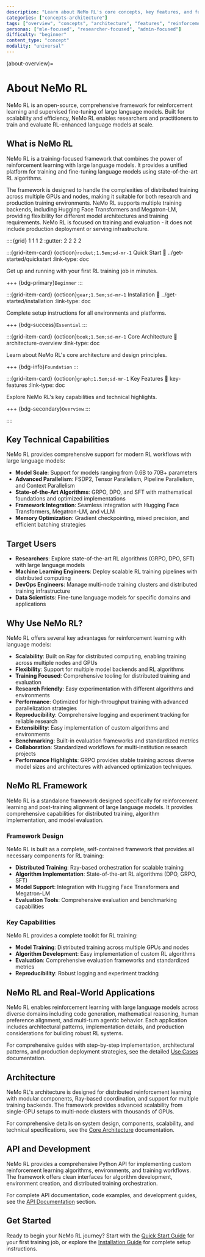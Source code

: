 ```yaml
---
description: "Learn about NeMo RL's core concepts, key features, and fundamental architecture for reinforcement learning with large language models"
categories: ["concepts-architecture"]
tags: ["overview", "concepts", "architecture", "features", "reinforcement-learning", "distributed", "large-language-models"]
personas: ["mle-focused", "researcher-focused", "admin-focused"]
difficulty: "beginner"
content_type: "concept"
modality: "universal"
---
```


(about-overview)=
# About NeMo RL

NeMo RL is an open-source, comprehensive framework for reinforcement learning and supervised fine-tuning of large language models. Built for scalability and efficiency, NeMo RL enables researchers and practitioners to train and evaluate RL-enhanced language models at scale.

## What is NeMo RL

NeMo RL is a training-focused framework that combines the power of reinforcement learning with large language models. It provides a unified platform for training and fine-tuning language models using state-of-the-art RL algorithms.

The framework is designed to handle the complexities of distributed training across multiple GPUs and nodes, making it suitable for both research and production training environments. NeMo RL supports multiple training backends, including Hugging Face Transformers and Megatron-LM, providing flexibility for different model architectures and training requirements. NeMo RL is focused on training and evaluation - it does not include production deployment or serving infrastructure.

::::{grid} 1 1 1 2
:gutter: 2 2 2 2

:::{grid-item-card} {octicon}`rocket;1.5em;sd-mr-1` Quick Start
:link: ../get-started/quickstart
:link-type: doc

Get up and running with your first RL training job in minutes.

+++
{bdg-primary}`Beginner`
:::

:::{grid-item-card} {octicon}`gear;1.5em;sd-mr-1` Installation
:link: ../get-started/installation
:link-type: doc

Complete setup instructions for all environments and platforms.

+++
{bdg-success}`Essential`
:::

:::{grid-item-card} {octicon}`book;1.5em;sd-mr-1` Core Architecture
:link: architecture-overview
:link-type: doc

Learn about NeMo RL's core architecture and design principles.

+++
{bdg-info}`Foundation`
:::

:::{grid-item-card} {octicon}`graph;1.5em;sd-mr-1` Key Features
:link: key-features
:link-type: doc

Explore NeMo RL's key capabilities and technical highlights.

+++
{bdg-secondary}`Overview`
:::

::::

## Key Technical Capabilities

NeMo RL provides comprehensive support for modern RL workflows with large language models:

- **Model Scale**: Support for models ranging from 0.6B to 70B+ parameters
- **Advanced Parallelism**: FSDP2, Tensor Parallelism, Pipeline Parallelism, and Context Parallelism
- **State-of-the-Art Algorithms**: GRPO, DPO, and SFT with mathematical foundations and optimized implementations
- **Framework Integration**: Seamless integration with Hugging Face Transformers, Megatron-LM, and vLLM
- **Memory Optimization**: Gradient checkpointing, mixed precision, and efficient batching strategies

## Target Users

- **Researchers**: Explore state-of-the-art RL algorithms (GRPO, DPO, SFT) with large language models
- **Machine Learning Engineers**: Deploy scalable RL training pipelines with distributed computing
- **DevOps Engineers**: Manage multi-node training clusters and distributed training infrastructure
- **Data Scientists**: Fine-tune language models for specific domains and applications

## Why Use NeMo RL?

NeMo RL offers several key advantages for reinforcement learning with language models:

- **Scalability**: Built on Ray for distributed computing, enabling training across multiple nodes and GPUs
- **Flexibility**: Support for multiple model backends and RL algorithms
- **Training Focused**: Comprehensive tooling for distributed training and evaluation
- **Research Friendly**: Easy experimentation with different algorithms and environments
- **Performance**: Optimized for high-throughput training with advanced parallelization strategies
- **Reproducibility**: Comprehensive logging and experiment tracking for reliable research
- **Extensibility**: Easy implementation of custom algorithms and environments
- **Benchmarking**: Built-in evaluation frameworks and standardized metrics
- **Collaboration**: Standardized workflows for multi-institution research projects
- **Performance Highlights**: GRPO provides stable training across diverse model sizes and architectures with advanced optimization techniques.

## NeMo RL Framework

NeMo RL is a standalone framework designed specifically for reinforcement learning and post-training alignment of large language models. It provides comprehensive capabilities for distributed training, algorithm implementation, and model evaluation.

### Framework Design

NeMo RL is built as a complete, self-contained framework that provides all necessary components for RL training:

- **Distributed Training**: Ray-based orchestration for scalable training
- **Algorithm Implementation**: State-of-the-art RL algorithms (DPO, GRPO, SFT)
- **Model Support**: Integration with Hugging Face Transformers and Megatron-LM
- **Evaluation Tools**: Comprehensive evaluation and benchmarking capabilities

### Key Capabilities

NeMo RL provides a complete toolkit for RL training:

- **Model Training**: Distributed training across multiple GPUs and nodes
- **Algorithm Development**: Easy implementation of custom RL algorithms
- **Evaluation**: Comprehensive evaluation frameworks and standardized metrics
- **Reproducibility**: Robust logging and experiment tracking

## NeMo RL and Real-World Applications

NeMo RL enables reinforcement learning with large language models across diverse domains including code generation, mathematical reasoning, human preference alignment, and multi-turn agentic behavior. Each application includes architectural patterns, implementation details, and production considerations for building robust RL systems.

For comprehensive guides with step-by-step implementation, architectural patterns, and production deployment strategies, see the detailed [Use Cases](../learning-resources/use-cases/index) documentation.

## Architecture

NeMo RL's architecture is designed for distributed reinforcement learning with modular components, Ray-based coordination, and support for multiple training backends. The framework provides advanced scalability from single-GPU setups to multi-node clusters with thousands of GPUs.

For comprehensive details on system design, components, scalability, and technical specifications, see the [Core Architecture](architecture-overview) documentation.

## API and Development

NeMo RL provides a comprehensive Python API for implementing custom reinforcement learning algorithms, environments, and training workflows. The framework offers clean interfaces for algorithm development, environment creation, and distributed training orchestration.

For complete API documentation, code examples, and development guides, see the [API Documentation](../apidocs/index) section.

## Get Started

Ready to begin your NeMo RL journey? Start with the [Quick Start Guide](../get-started/quickstart) for your first training job, or explore the [Installation Guide](../get-started/installation) for complete setup instructions.




